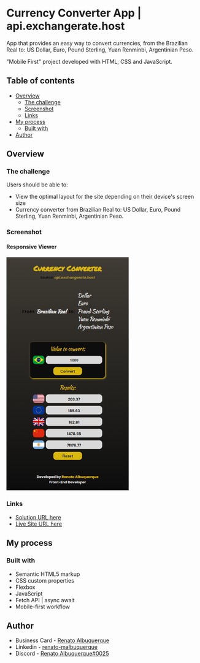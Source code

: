 # Currency Converter App | api.exchangerate.host

App that provides an easy way to convert currencies, from the Brazilian Real to: US Dollar, Euro, Pound Sterling, Yuan Renminbi, Argentinian Peso. 
 
"Mobile First" project developed with HTML, CSS and JavaScript.

## Table of contents

- [Overview](#overview)
  - [The challenge](#the-challenge)
  - [Screenshot](#screenshot)
  - [Links](#links)
- [My process](#my-process)
  - [Built with](#built-with)
- [Author](#author)

## Overview

### The challenge

Users should be able to:

- View the optimal layout for the site depending on their device's screen size 
- Currency converter from Brazilian Real to: US Dollar, Euro, Pound Sterling, Yuan Renminbi, Argentinian Peso.

### Screenshot

#### Responsive Viewer
![screenshot](assets/screencapture-currency-converter-api.png)

### Links

- [Solution URL here](https://github.com/renato-albuquerque/currency_converter-api)
- [Live Site URL here](https://renato-albuquerque.github.io/currency_converter-api/)

## My process

### Built with

- Semantic HTML5 markup
- CSS custom properties
- Flexbox
- JavaScript
- Fetch API | async await
- Mobile-first workflow

## Author

- Business Card - [Renato Albuquerque](https://rma-contacts.vercel.app/)
- Linkedin - [renato-malbuquerque](https://www.linkedin.com/in/renato-malbuquerque/)
- Discord - [Renato Albuquerque#0025](https://discordapp.com/users/992621595547938837)